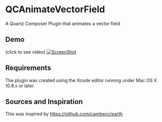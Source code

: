 QCAnimateVectorField
====================

A Quartz Composer Plugin that animates a vector field

Demo
------

(click to see video)
[![ScreenShot](https://i.ytimg.com/vi/rO18j0saUAY/hqdefault.jpg)](http://youtu.be/rO18j0saUAY)


Requirements
---------------
The plugin was created using the Xcode editor running under Mac OS X 10.8.x or later. 

Sources and Inspiration
-------------------------
This was inspired by
https://github.com/cambecc/earth
